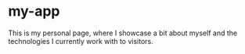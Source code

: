 # my-app
This is my personal page, where I showcase a bit about myself and the technologies I currently work with to visitors.
